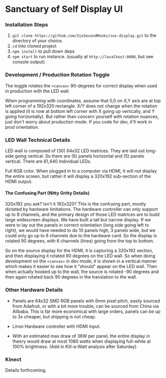 # Sanctuary of Self Display UI

### Installation Steps

1. `git clone https://github.com/SixSecondMonks/sos-display.git` to the directory of your choice.
2. `cd` into cloned project
3. `npm install` to pull down deps
4. `npm start` to run instance. (usually at `http://localhost:8080`, but see console output)

### Development / Production Rotation Toggle

The toggle rotates the `<canvas>` 90-degrees for correct display when used in production with the LED wall.

When programming with coordinates, assume that 0,0 on X,Y axis are at top left corner of a 192x320 rectangle.  X/Y does not change when the rotation is applied (it is now at bottom left corner with X going up vertically, and Y going horizontally).  But rather than concern yourself with rotation nuances, just don't worry about production mode.  If you code for dev, it'll work in prod orientation.

### LED Wall Technical Details

LED wall is composed of (30) 64x32 LED matrices.  They are laid out long-side going vertical.  So there are (6) panels horizontal and (5) panels vertical.  There are 61,440 individual LEDs.

Full RGB color.  When plugged in to a computer via HDMI, it will not display the entire screen, but rather it will display a 320x192 sub-section of the HDMI output.

#### The Confusing Part  (Nitty Gritty Details)

320x192 you ask?  Isn't it 192x320?   This is the confusing part, mostly dictated by hardware limitations.  The hardware controller can only support up to 8 channels, and the primary design of those LED matrices are to build large widescreen displays.  We have built a tall but narrow display.   If we were to lay out the panels in correct orientation (long side going left to right), we would have needed to do 10 panels high, 3 panels wide, but we could only go up to 8 channels due to the hardware card.  So the display is rotated 90 degrees, with 6 channels (lines) going from the top to bottom.

So on the source display for the HDMI, it is capturing a 320x192 section, and then displaying it rotated 90 degrees on the LED wall.  So when doing development on the `<canvas>` in dev mode, it is shown in a vertical manner which makes it easier to see how it "should" appear on the LED wall.  Then when actually hooked up to the wall, the source is rotated -90 degrees and then again rotated back 90 degrees in the translation to the wall.

### Other Hardware Details

* Panels are 64x32 SMD RGB panels with 6mm pixel pitch, easily sourced from Adafruit, or with a bit more trouble, can be sourced from China via Alibaba.  This is far more economical with large orders, panels can be up to 3x cheaper, but shipping is not cheap.

* Linsn Hardware controller with HDMI input.

* With an estimated max draw of 36W per panel, the entire display in theory would draw at most 1080 watts when displaying full-white at 100% brightness.  (Add in Kill-a-Watt analysis after Saturday)

### Kinect

Details forthcoming.
